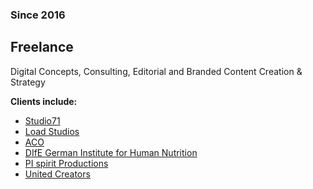 ### Since 2016

## Freelance

Digital Concepts, Consulting, Editorial and Branded Content Creation & Strategy

**Clients include:**

* [Studio71](https://www.studio71.com)
* [Load Studios](http://loadstudios.com/)
* [ACO](http://www.aco-tiefbau.de/home/)
* [DIfE German Institute for Human Nutrition](http://www.dife.de/)
* [PI spirit Productions](http://www.pi-spirit.de/)
* [United Creators](http://unitedcreators.net/)
